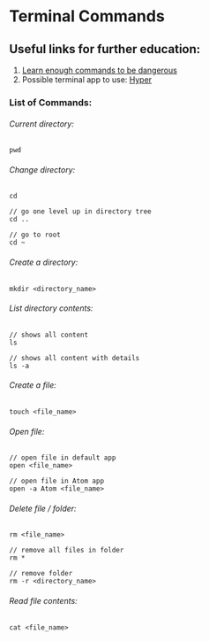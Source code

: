 # Terminal Commands

## Useful links for further education:
1. [Learn enough commands to be dangerous](https://www.learnenough.com/command-line-tutorial/basics)
2. Possible terminal app to use: [Hyper](https://hyper.is/)

### List of Commands:

###### Current directory:
```
pwd
```

###### Change directory:
```
cd

// go one level up in directory tree
cd ..

// go to root
cd ~
```

###### Create a directory:
```
mkdir <directory_name>
```

###### List directory contents:
```
// shows all content
ls
```

```
// shows all content with details
ls -a
```

###### Create a file:
```
touch <file_name>
```

###### Open file:
```
// open file in default app
open <file_name>

// open file in Atom app
open -a Atom <file_name>
```

###### Delete file / folder:
```
rm <file_name>

// remove all files in folder
rm *

// remove folder
rm -r <directory_name>
```

###### Read file contents:
```
cat <file_name>
```
